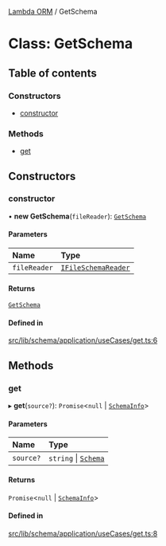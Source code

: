 [Lambda ORM](../README.md) / GetSchema

# Class: GetSchema

## Table of contents

### Constructors

- [constructor](GetSchema.md#constructor)

### Methods

- [get](GetSchema.md#get)

## Constructors

### constructor

• **new GetSchema**(`fileReader`): [`GetSchema`](GetSchema.md)

#### Parameters

| Name | Type |
| :------ | :------ |
| `fileReader` | [`IFileSchemaReader`](../interfaces/IFileSchemaReader.md) |

#### Returns

[`GetSchema`](GetSchema.md)

#### Defined in

[src/lib/schema/application/useCases/get.ts:6](https://github.com/lambda-orm/lambdaorm-base/blob/8fe7e5a/src/lib/schema/application/useCases/get.ts#L6)

## Methods

### get

▸ **get**(`source?`): `Promise`\<``null`` \| [`SchemaInfo`](../interfaces/SchemaInfo.md)\>

#### Parameters

| Name | Type |
| :------ | :------ |
| `source?` | `string` \| [`Schema`](../interfaces/Schema.md) |

#### Returns

`Promise`\<``null`` \| [`SchemaInfo`](../interfaces/SchemaInfo.md)\>

#### Defined in

[src/lib/schema/application/useCases/get.ts:8](https://github.com/lambda-orm/lambdaorm-base/blob/8fe7e5a/src/lib/schema/application/useCases/get.ts#L8)
